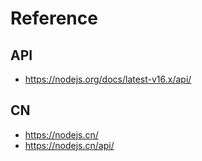 # Reference

## API
- https://nodejs.org/docs/latest-v16.x/api/


## CN
- https://nodejs.cn/
- https://nodejs.cn/api/

